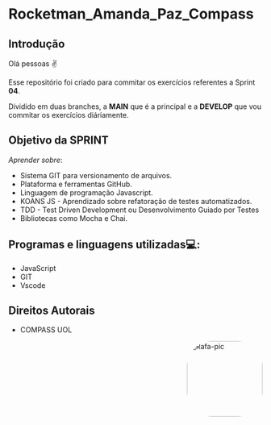 # Rocketman_Amanda_Paz_Compass

## Introdução 
Olá pessoas ✌

Esse repositório foi criado para commitar os exercícios referentes a Sprint <b>04</b>.

Dividido em duas branches, a <b>MAIN</b> que é a principal e a <b>DEVELOP</b> que vou commitar os exercícios diáriamente. 


## Objetivo da SPRINT 
<i>Aprender sobre</i>: 

- Sistema GIT para versionamento de arquivos.
- Plataforma e ferramentas GitHub.
- Linguagem de programação Javascript.
- KOANS JS - Aprendizado sobre refatoração de testes automatizados.
- TDD - Test Driven Development ou Desenvolvimento Guiado por Testes
- Bibliotecas como Mocha e Chai.

## Programas e linguagens utilizadas💻: 

-  JavaScript 
-  GIT
-  Vscode


## Direitos Autorais 

 - COMPASS UOL 

<img align="right" alt="Rafa-pic" height="150" style="border-radius:50px;" src="https://cdn.discordapp.com/attachments/969607335901298801/1001564937216327729/UOLPNG.png">
</div>

 
